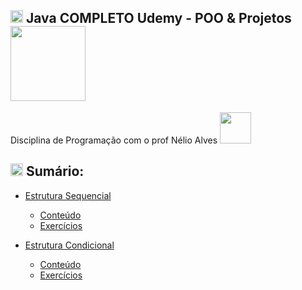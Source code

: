 <h2> <img src="https://media1.giphy.com/media/h3Wnqabhj1opOV8BnR/giphy.gif" width="20"> Java COMPLETO Udemy - POO & Projetos <img src="https://media3.giphy.com/media/dU5bZwFmWnxDgpMNf3/giphy.gif" width="120"></h2>

Disciplina de Programação com o prof Nélio Alves <img src="https://media0.giphy.com/media/9PthaoBsTNcxnQ9u3S/source.gif" width="50">

 ## <img src="https://media1.giphy.com/media/h3Wnqabhj1opOV8BnR/giphy.gif" width="20"> Sumário:
 
 - [Estrutura Sequencial](https://github.com/annie-bot/UdemyPOO/tree/main/Sequencial)
    - [Conteúdo](https://github.com/annie-bot/UdemyPOO/tree/main/Sequencial/Conte%C3%BAdo)
    - [Exercícios](https://github.com/annie-bot/UdemyPOO/tree/main/Sequencial/Exercicios)

 - [Estrutura Condicional](https://github.com/annie-bot/UdemyPOO/tree/main/Sequencial)
   - [Conteúdo](https://github.com/annie-bot/UdemyPOO/tree/main/Condicional/Conte%C3%BAdo)
   - [Exercícios](https://github.com/annie-bot/UdemyPOO/tree/main/Condicional/Exerc%C3%ADcios)
